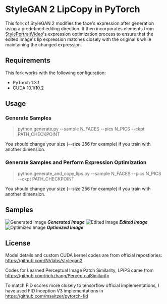 # StyleGAN 2 LipCopy in PyTorch
This fork of StyleGAN 2 modifies the face's expression after generation using a predefined editing direction. It then incorporates elements from [StylePortraitVideo](https://style-portrait-video.github.io/)'s expression optimization process to ensure that the edited image's lip expression matches closely with the original's while maintaining the changed expression.

## Requirements
This fork works with the following configuration:
- PyTorch 1.3.1
- CUDA 10.1/10.2

## Usage

### Generate Samples

> python generate.py --sample N_FACES --pics N_PICS --ckpt PATH_CHECKPOINT

You should change your size (--size 256 for example) if you train with another dimension.

### Generate Samples and Perform Expression Optimization

> python generate_and_copy_lips.py --sample N_FACES --pics N_PICS --ckpt PATH_CHECKPOINT

You should change your size (--size 256 for example) if you train with another dimension.


## Samples

![Generated Image](https://github.com/rjcculaway/stylegan2-lipcopy-pytorch/assets/55573146/e68a2267-fdf1-4f73-ac02-40f4938a481e)
***Generated Image***
![Edited Image](https://github.com/rjcculaway/stylegan2-lipcopy-pytorch/assets/55573146/326ed721-96ae-4577-b6bb-56e1a41de508)
***Edited Image***
![Optimized Image](https://github.com/rjcculaway/stylegan2-lipcopy-pytorch/assets/55573146/ccea7493-f60e-448d-b0d0-1c78c8a90d1c)
***Optimized Image***

## License

Model details and custom CUDA kernel codes are from official repostiories: https://github.com/NVlabs/stylegan2

Codes for Learned Perceptual Image Patch Similarity, LPIPS came from https://github.com/richzhang/PerceptualSimilarity

To match FID scores more closely to tensorflow official implementations, I have used FID Inception V3 implementations in https://github.com/mseitzer/pytorch-fid
